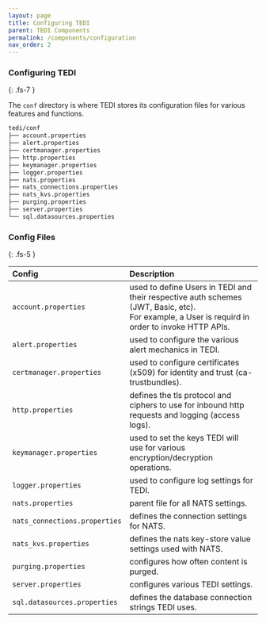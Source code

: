 ```yaml
---
layout: page
title: Configuring TEDI
parent: TEDI Components
permalink: /components/configuration
nav_order: 2
---
```


### Configuring TEDI
{: .fs-7 }

The `conf` directory is where TEDI stores its configuration files for various features and functions.

```sh
tedi/conf
├── account.properties
├── alert.properties
├── certmanager.properties
├── http.properties
├── keymanager.properties
├── logger.properties
├── nats.properties
├── nats_connections.properties
├── nats_kvs.properties
├── purging.properties
├── server.properties
└── sql.datasources.properties
```


### **Config Files**
{: .fs-5 }

| **Config**                        | **Description**               |
|:------------------------------|:--------------------------|
| `account.properties`          | used to define Users in TEDI and their respective auth schemes (JWT, Basic, etc). <br>For example, a User is requird in order to invoke HTTP  APIs.    |
| `alert.properties`            | used to configure the various alert mechanics in TEDI.|
| `certmanager.properties`      | used to configure certificates (x509) for identity and trust (ca-trustbundles). |
| `http.properties`             | defines the tls protocol and ciphers to use for inbound http requests and logging (access logs).  |
| `keymanager.properties`       | used to set the keys TEDI will use for various encryption/decryption operations. |
| `logger.properties`           | used to configure log settings for TEDI.  |
| `nats.properties`             | parent file for all NATS settings.  |
| `nats_connections.properties` | defines the connection settings for NATS. |
| `nats_kvs.properties`         | defines the nats key-store value settings used with NATS.  |
| `purging.properties`          | configures how often content is purged.  |
| `server.properties`           | configures various TEDI settings.  |
| `sql.datasources.properties`  | defines the database connection strings TEDI uses.  |